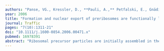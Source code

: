 ```yaml
---
authors: "Panse, VG., Kressler, D., **Pauli, A.,** Petfalski, E., Gnädig, M., Tollervey, D., Hurt, E."
year: 2006
title: "Formation and nuclear export of preribosomes are functionally linked to the small-ubiquitin-related modifier pathway"
journal: Traffic
pages: "7(10):1311-21"
doi: "10.1111/j.1600-0854.2006.00471.x"
pubmed: 16978391
abstract: "Ribosomal precursor particles are initially assembled in the nucleolus prior to their transfer to the nucleoplasm and export to the cytoplasm. In a screen to identify thermosensitive (ts) mutants defective in the export of pre-60S ribosomal subunit, we isolated the rix16-1 mutant. In this strain, nucleolar accumulation of the Rpl25-eGFP reporter was complemented by UBA2 (a subunit of the E1 sumoylation enzyme). Mutations in UBC9 (E2 enzyme), ULP1 [small-ubiquitin-related modifier (SUMO) isopeptidase] and SMT3 (SUMO-1) caused 60S export defects. A directed analysis of the SUMO proteome revealed that many ribosome biogenesis factors are sumoylated. Importantly, preribosomal particles along both the 60S and the 40S synthesis pathways were decorated with SUMO, showing its direct involvement. Consistent with this, early 60S assembly factors were genetically linked to SUMO conjugation. Notably, the SUMO deconjugating enzyme Ulp1, which localizes to the nuclear pore complex (NPC), was functionally linked to the 60S export factor Mtr2. Together our data suggest that sumoylation of preribosomal particles in the nucleus and subsequent desumoylation at the NPC is necessary for efficient ribosome biogenesis and export in eukaryotes."
---
```

